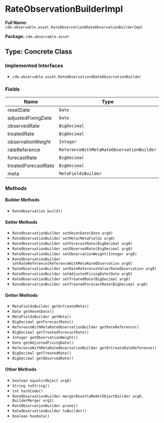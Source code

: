 # RateObservationBuilderImpl

**Full Name:** `cdm.observable.asset.RateObservation$RateObservationBuilderImpl`

**Package:** `cdm.observable.asset`

## Type: Concrete Class

### Implemented Interfaces

- `cdm.observable.asset.RateObservation$RateObservationBuilder`

### Fields

| Name | Type | Description |
|------|------|-------------|
| resetDate | `Date` |  |
| adjustedFixingDate | `Date` |  |
| observedRate | `BigDecimal` |  |
| treatedRate | `BigDecimal` |  |
| observationWeight | `Integer` |  |
| rateReference | `ReferenceWithMetaRateObservationBuilder` |  |
| forecastRate | `BigDecimal` |  |
| treatedForecastRate | `BigDecimal` |  |
| meta | `MetaFieldsBuilder` |  |

### Methods

#### Builder Methods

- `RateObservation build()`

#### Setter Methods

- `RateObservationBuilder setResetDate(Date arg0)`
- `RateObservationBuilder setMeta(MetaFields arg0)`
- `RateObservationBuilder setForecastRate(BigDecimal arg0)`
- `RateObservationBuilder setObservedRate(BigDecimal arg0)`
- `RateObservationBuilder setObservationWeight(Integer arg0)`
- `RateObservationBuilder setRateReference(ReferenceWithMetaRateObservation arg0)`
- `RateObservationBuilder setRateReferenceValue(RateObservation arg0)`
- `RateObservationBuilder setAdjustedFixingDate(Date arg0)`
- `RateObservationBuilder setTreatedRate(BigDecimal arg0)`
- `RateObservationBuilder setTreatedForecastRate(BigDecimal arg0)`

#### Getter Methods

- `MetaFieldsBuilder getOrCreateMeta()`
- `Date getResetDate()`
- `MetaFieldsBuilder getMeta()`
- `BigDecimal getForecastRate()`
- `ReferenceWithMetaRateObservationBuilder getRateReference()`
- `BigDecimal getTreatedForecastRate()`
- `Integer getObservationWeight()`
- `Date getAdjustedFixingDate()`
- `ReferenceWithMetaRateObservationBuilder getOrCreateRateReference()`
- `BigDecimal getTreatedRate()`
- `BigDecimal getObservedRate()`

#### Other Methods

- `boolean equals(Object arg0)`
- `String toString()`
- `int hashCode()`
- `RateObservationBuilder merge(RosettaModelObjectBuilder arg0, BuilderMerger arg1)`
- `RateObservationBuilder prune()`
- `RateObservationBuilder toBuilder()`
- `boolean hasData()`

